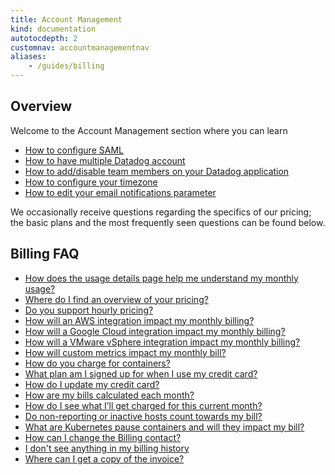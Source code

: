 ```yaml
---
title: Account Management 
kind: documentation
autotocdepth: 2
customnav: accountmanagementnav
aliases: 
    - /guides/billing
---
```


## Overview

Welcome to the Account Management section where you can learn

* [How to configure SAML][1]
* [How to have multiple Datadog account][2]
* [How to add/disable team members on your Datadog application][3]
* [How to configure your timezone][4]
* [How to edit your email notifications parameter][5]

We occasionally receive questions regarding the specifics of our pricing; the basic plans and the most frequently seen questions can be found below.


## Billing FAQ

* [How does the usage details page help me understand my monthly usage?](https://help.datadoghq.com/hc/en-us/articles/115004097483-How-does-the-usage-details-page-help-me-understand-my-monthly-usage-)
* [Where do I find an overview of your pricing?](https://help.datadoghq.com/hc/en-us/articles/214616926-Where-do-I-find-an-overview-of-your-pricing-)
* [Do you support hourly pricing?](https://help.datadoghq.com/hc/en-us/articles/216094043-Do-you-support-hourly-pricing-)
* [How will an AWS integration impact my monthly billing?](https://help.datadoghq.com/hc/en-us/articles/214615086-How-will-an-AWS-integration-impact-my-monthly-billing-)
* [How will a Google Cloud integration impact my monthly billing?](https://help.datadoghq.com/hc/en-us/articles/115000568966-How-will-a-Google-Cloud-integration-impact-my-monthly-billing-)
* [How will a VMware vSphere integration impact my monthly billing?](https://help.datadoghq.com/hc/en-us/articles/115001169326-How-will-a-VMware-vSphere-integration-impact-my-monthly-billing-)
* [How will custom metrics impact my monthly bill?](https://help.datadoghq.com/hc/en-us/articles/115001797986-How-will-custom-metrics-impact-my-monthly-bill-)
* [How do you charge for containers?](https://help.datadoghq.com/hc/en-us/articles/218016463-How-do-you-charge-for-containers-)
* [What plan am I signed up for when I use my credit card?](https://help.datadoghq.com/hc/en-us/articles/214609786-What-plan-am-I-signed-up-for-when-I-use-my-credit-card-)
* [How do I update my credit card?](https://help.datadoghq.com/hc/en-us/articles/115002920306-How-do-I-update-my-credit-card-)
* [How are my bills calculated each month?](https://help.datadoghq.com/hc/en-us/articles/216099263-How-are-my-bills-calculated-each-month-)
* [How do I see what I’ll get charged for this current month?](https://help.datadoghq.com/hc/en-us/articles/216095263-How-do-I-see-what-I-ll-get-charged-for-this-current-month-)
* [Do non-reporting or inactive hosts count towards my bill?](https://help.datadoghq.com/hc/en-us/articles/203037549-Do-non-reporting-or-inactive-hosts-count-towards-my-bill-)
* [What are Kubernetes pause containers and will they impact my bill?](https://help.datadoghq.com/hc/en-us/articles/115002102206-What-are-Kubernetes-pause-containers-and-will-they-impact-my-bill-)
* [How can I change the Billing contact?](https://help.datadoghq.com/hc/en-us/articles/203764785-How-can-I-change-the-Billing-contact-)
* [I don't see anything in my billing history](https://help.datadoghq.com/hc/en-us/articles/203844125-I-don-t-see-anything-in-my-billing-history)
* [Where can I get a copy of the invoice?](https://help.datadoghq.com/hc/en-us/articles/203764795-Where-can-I-get-a-copy-of-the-invoice-)


[1]: /account_management/saml 
[2]: /account_management/multi_account
[3]: /account_management/team
[4]: /account_management/settings
[5]: /account_management/settings
[6]: https://www.datadoghq.com/product/integrations/
[7]: mailto:sales@datadoghq.com